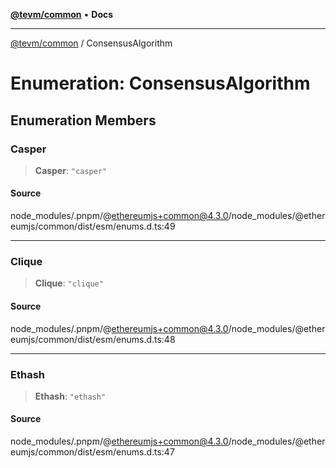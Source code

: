[**@tevm/common**](../README.md) • **Docs**

***

[@tevm/common](../globals.md) / ConsensusAlgorithm

# Enumeration: ConsensusAlgorithm

## Enumeration Members

### Casper

> **Casper**: `"casper"`

#### Source

node\_modules/.pnpm/@ethereumjs+common@4.3.0/node\_modules/@ethereumjs/common/dist/esm/enums.d.ts:49

***

### Clique

> **Clique**: `"clique"`

#### Source

node\_modules/.pnpm/@ethereumjs+common@4.3.0/node\_modules/@ethereumjs/common/dist/esm/enums.d.ts:48

***

### Ethash

> **Ethash**: `"ethash"`

#### Source

node\_modules/.pnpm/@ethereumjs+common@4.3.0/node\_modules/@ethereumjs/common/dist/esm/enums.d.ts:47
